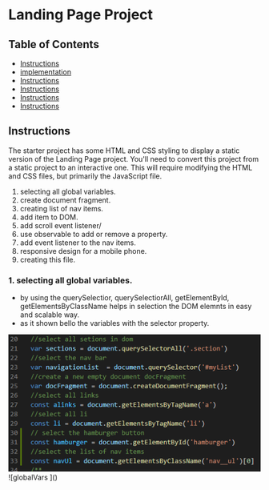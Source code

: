 # Landing Page Project

## Table of Contents

* [Instructions](#instructions)
* [implementation](#implementation)
* [Instructions](#instructions)
* [Instructions](#instructions)
* [Instructions](#instructions)
* [Instructions](#instructions)

## Instructions

The starter project has some HTML and CSS styling to display a static version of the Landing Page project. You'll need to convert this project from a static project to an interactive one. This will require modifying the HTML and CSS files, but primarily the JavaScript file.
    
1. selecting all global variables.
2. create document fragment.
3. creating list of nav items.
4. add item to DOM.
5. add scroll event listener/
6. use observable to add or remove a property.
7. add event listener to the nav items.
8. responsive design for a mobile phone.
9. creating this file.

### 1. selecting all global variables.
- by using the querySelectior, querySelectiorAll, getElementById, getElementsByClassName helps in selection the DOM elemnts in easy and scalable way.
- as it shown bello the variables with the selector property.

<img src="globalVars.PNG">
![globalVars ]()
